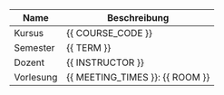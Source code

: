 
| Name              | Beschreibung                                                                                                                                       |
|-------------------|----------------------------------------------------------------------------------------------------------------------------------------------------|
| Kursus            | {{ COURSE_CODE }}                                                                                                                                  |
| Semester          | {{ TERM }}                                                                                                                                         |
| Dozent            | {{ INSTRUCTOR }}                                                                                                                                   |
| Vorlesung         | {{ MEETING_TIMES }}: {{ ROOM }}                                                                                                                    |



